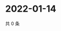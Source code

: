 # 2022-01-14

共 0 条

<!-- BEGIN WEIBO -->
<!-- 最后更新时间 Fri Jan 14 2022 04:16:48 GMT+0800 (China Standard Time) -->

<!-- END WEIBO -->
